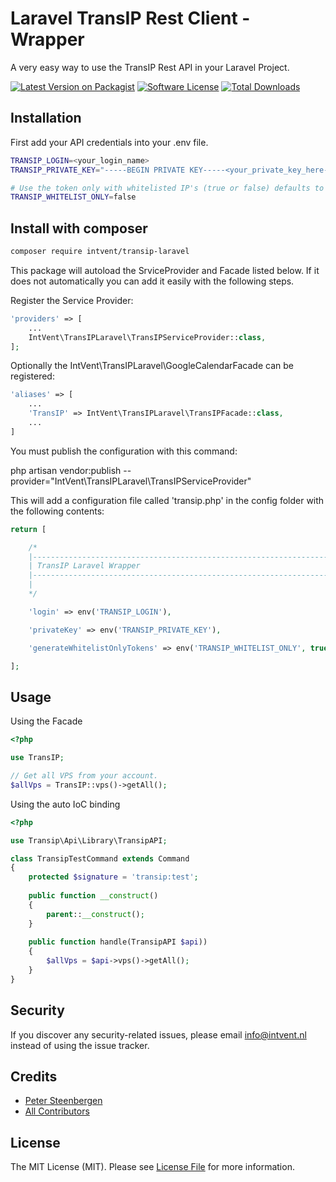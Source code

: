# Laravel TransIP Rest Client - Wrapper

A very easy way to use the TransIP Rest API in your Laravel Project.

[![Latest Version on Packagist](https://img.shields.io/packagist/v/intvent/transip-laravel.svg?style=flat-square)](https://packagist.org/packages/intvent/transip-laravel)
[![Software License](https://img.shields.io/badge/license-MIT-brightgreen.svg?style=flat-square)](LICENSE.md)
[![Total Downloads](https://img.shields.io/packagist/dt/intvent/transip-laravel.svg?style=flat-square)](https://packagist.org/packages/intvent/transip-laravel)

## Installation

First add your API credentials into your .env file.
```bash
TRANSIP_LOGIN=<your_login_name>
TRANSIP_PRIVATE_KEY="-----BEGIN PRIVATE KEY-----<your_private_key_here-----END PRIVATE KEY-----"

# Use the token only with whitelisted IP's (true or false) defaults to true.  
TRANSIP_WHITELIST_ONLY=false
```

## Install with composer

```bash
composer require intvent/transip-laravel
```

This package will autoload the SrviceProvider and Facade listed below. If it does not automatically you can add it easily with the following steps.

Register the Service Provider:
```php
'providers' => [
    ...
    IntVent\TransIPLaravel\TransIPServiceProvider::class,
];
```

Optionally the IntVent\TransIPLaravel\GoogleCalendarFacade can be registered:
```php
'aliases' => [
	...
    'TransIP' => IntVent\TransIPLaravel\TransIPFacade::class,
    ...
]
```

You must publish the configuration with this command:

php artisan vendor:publish --provider="IntVent\TransIPLaravel\TransIPServiceProvider"

This will add a configuration file called 'transip.php' in the config folder with the following contents:

```php
return [

    /*
    |--------------------------------------------------------------------------
    | TransIP Laravel Wrapper
    |--------------------------------------------------------------------------
    |
    */

    'login' => env('TRANSIP_LOGIN'),

    'privateKey' => env('TRANSIP_PRIVATE_KEY'),

    'generateWhitelistOnlyTokens' => env('TRANSIP_WHITELIST_ONLY', true),

];
```

## Usage

Using the Facade
```php
<?php

use TransIP;

// Get all VPS from your account.
$allVps = TransIP::vps()->getAll();
```

Using the auto IoC binding

```php
<?php

use Transip\Api\Library\TransipAPI;

class TransipTestCommand extends Command
{
    protected $signature = 'transip:test';
    
    public function __construct()
    {
        parent::__construct();
    }
    
    public function handle(TransipAPI $api))
    {
        $allVps = $api->vps()->getAll();
    }
}
```

## Security

If you discover any security-related issues, please email info@intvent.nl instead of using the issue tracker.

## Credits

- [Peter Steenbergen](https://github.com/petericebear)
- [All Contributors](../../contributors)

## License

The MIT License (MIT). Please see [License File](LICENSE.md) for more information.